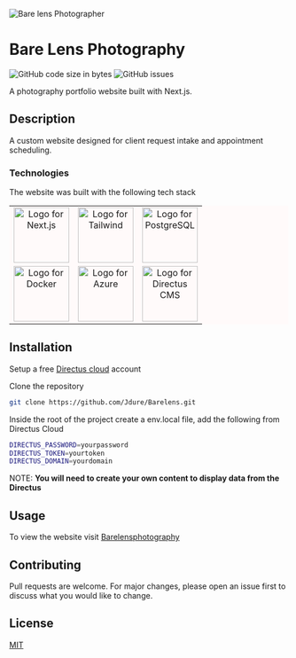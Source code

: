 ![Bare lens Photographer](https://res.cloudinary.com/dhfp2qscl/image/upload/v1678113420/portfolio/Color_logo_with_background_uqtgow.png)

# Bare Lens Photography
![GitHub code size in bytes](https://img.shields.io/github/languages/code-size/jdure/Barelens)
![GitHub issues](https://img.shields.io/github/issues/Jdure/Barelens)

A photography portfolio website built with Next.js. 

## Description

A custom website designed for client request intake and appointment scheduling.  

### Technologies

The website was built with the following tech stack

<table style="background-color:snow;">
  <tr>
    <td align="center" valign="center"><img alt="Logo for Next.js" src="https://cdn.jsdelivr.net/gh/devicons/devicon/icons/nextjs/nextjs-original-wordmark.svg" width="100" height="100"/></td>
    <td align="center" valign="center"><img alt="Logo for Tailwind" src="https://cdn.jsdelivr.net/gh/devicons/devicon/icons/tailwindcss/tailwindcss-original-wordmark.svg" width="100" height="100"/></td>
    <td align="center" valign="center"><img alt="Logo for PostgreSQL" src="https://cdn.jsdelivr.net/gh/devicons/devicon/icons/postgresql/postgresql-original-wordmark.svg" width="100" height="100"/></td>
    </tr>
    <tr>
    <td align="center" valign="center"><img alt="Logo for Docker" src="https://cdn.jsdelivr.net/gh/devicons/devicon/icons/docker/docker-original-wordmark.svg" width="100" height="100"/></td>
    <td align="center" valign="center"><img alt="Logo for Azure" src="https://cdn.jsdelivr.net/gh/devicons/devicon/icons/azure/azure-original-wordmark.svg" width="100" height="100"/></td>
    <td align="center" valign="center"><img alt="Logo for Directus CMS" src="https://user-images.githubusercontent.com/522079/43096167-3a1b1118-8e86-11e8-9fb2-7b4e3b1368bc.png" width="100" height="100"/></td>
    </tr>
</table>

## Installation

Setup a free [Directus cloud](https://directus.cloud/) account

Clone the repository

```bash
git clone https://github.com/Jdure/Barelens.git
```

Inside the root of the project create a env.local file, add the following from Directus Cloud

```bash
DIRECTUS_PASSWORD=yourpassword
DIRECTUS_TOKEN=yourtoken
DIRECTUS_DOMAIN=yourdomain
```

NOTE: **You will need to create your own content to display data from the Directus**

## Usage

To view the website visit [Barelensphotography](https://barelens.vercel.app/)

## Contributing

Pull requests are welcome. For major changes, please open an issue first
to discuss what you would like to change.

## License

[MIT](https://choosealicense.com/licenses/mit/)
